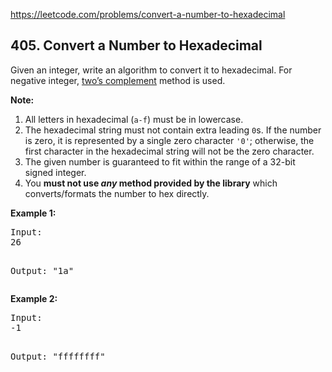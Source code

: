 https://leetcode.com/problems/convert-a-number-to-hexadecimal

## 405. Convert a Number to Hexadecimal

<div><p>
Given an integer, write an algorithm to convert it to hexadecimal. For negative integer, <a href="https://en.wikipedia.org/wiki/Two%27s_complement" target="_blank">two’s complement</a> method is used.
</p>
<p><b>Note:</b>
</p><ol>
<li>All letters in hexadecimal (<code>a-f</code>) must be in lowercase.</li>
<li>The hexadecimal string must not contain extra leading <code>0</code>s. If the number is zero, it is represented by a single zero character <code>'0'</code>; otherwise, the first character in the hexadecimal string will not be the zero character.</li>
<li>The given number is guaranteed to fit within the range of a 32-bit signed integer.</li>
<li>You <b>must not use <i>any</i> method provided by the library</b> which converts/formats the number to hex directly.</li>
</ol>
<p></p>
<p><b>Example 1:</b>
</p><pre>Input:
26

Output:
"1a"
</pre>
<p></p>
<p><b>Example 2:</b>
</p><pre>Input:
-1

Output:
"ffffffff"
</pre>
<p></p></div>
